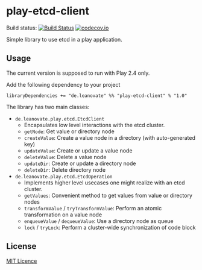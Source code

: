 # play-etcd-client

Build status: [![Build Status](https://travis-ci.org/leanovate/play-etcd-client.svg?branch=master)](https://travis-ci.org/leanovate/play-etcd-client) [![codecov.io](https://codecov.io/github/leanovate/play-etcd-client/coverage.svg?branch=master)](https://codecov.io/github/leanovate/play-etcd-client?branch=master)

Simple library to use etcd in a play application.

## Usage

The current version is supposed to run with Play 2.4 only.

Add the following dependency to your project

```
libraryDependencies += "de.leanovate" %% "play-etcd-client" % "1.0"
```

The library has two main classes:

* `de.leanovate.play.etcd.EtcdClient`
  * Encapsulates low level interactions with the etcd cluster.
  * `getNode`: Get value or directory node
  * `createValue`: Create a value node in a directory (with auto-generated key)
  * `updateValue`: Create or update a value node
  * `deleteValue`: Delete a value node
  * `updateDir`: Create or update a directory node
  * `deleteDir`: Delete directory node
* `de.leanovate.play.etcd.EtcdOperation`
  * Implements higher level usecases one might realize with an etcd cluster.
  * `getValues`: Convenient method to get values from value or directory nodes
  * `transformValue` / `tryTransformValue`: Perform an atomic transformation on a value node
  * `enqueueValue` / `dequeueValue`: Use a directory node as queue
  * `lock` / `tryLock`: Perform a cluster-wide synchronization of code block

## License

[MIT Licence](http://opensource.org/licenses/MIT)
